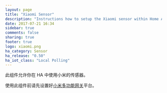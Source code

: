 ```yaml
---
layout: page
title: "Xiaomi Sensor"
description: "Instructions how to setup the Xiaomi sensor within Home Assistant."
date: 2017-07-21 16:34
sidebar: true
comments: false
sharing: true
footer: true
logo: xiaomi.png
ha_category: Sensor
ha_release: "0.50"
ha_iot_class: "Local Polling"
---
```



此组件允许你在 HA 中使用小米的传感器。

使用此组件前请先设置好[小米多功能网关](/components/xiaomi/)平台。

